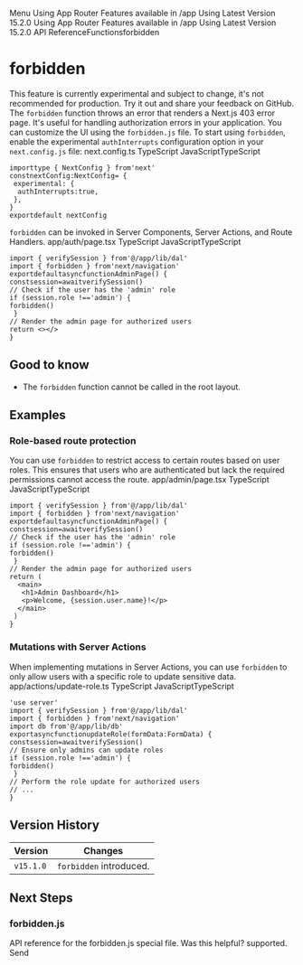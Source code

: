 Menu
Using App Router
Features available in /app
Using Latest Version
15.2.0
Using App Router
Features available in /app
Using Latest Version
15.2.0
API ReferenceFunctionsforbidden
# forbidden
This feature is currently experimental and subject to change, it's not recommended for production. Try it out and share your feedback on GitHub.
The `forbidden` function throws an error that renders a Next.js 403 error page. It's useful for handling authorization errors in your application. You can customize the UI using the `forbidden.js` file.
To start using `forbidden`, enable the experimental `authInterrupts` configuration option in your `next.config.js` file:
next.config.ts
TypeScript
JavaScriptTypeScript
```
importtype { NextConfig } from'next'
constnextConfig:NextConfig= {
 experimental: {
  authInterrupts:true,
 },
}
exportdefault nextConfig
```

`forbidden` can be invoked in Server Components, Server Actions, and Route Handlers.
app/auth/page.tsx
TypeScript
JavaScriptTypeScript
```
import { verifySession } from'@/app/lib/dal'
import { forbidden } from'next/navigation'
exportdefaultasyncfunctionAdminPage() {
constsession=awaitverifySession()
// Check if the user has the 'admin' role
if (session.role !=='admin') {
forbidden()
 }
// Render the admin page for authorized users
return <></>
}
```

## Good to know
  * The `forbidden` function cannot be called in the root layout.


## Examples
### Role-based route protection
You can use `forbidden` to restrict access to certain routes based on user roles. This ensures that users who are authenticated but lack the required permissions cannot access the route.
app/admin/page.tsx
TypeScript
JavaScriptTypeScript
```
import { verifySession } from'@/app/lib/dal'
import { forbidden } from'next/navigation'
exportdefaultasyncfunctionAdminPage() {
constsession=awaitverifySession()
// Check if the user has the 'admin' role
if (session.role !=='admin') {
forbidden()
 }
// Render the admin page for authorized users
return (
  <main>
   <h1>Admin Dashboard</h1>
   <p>Welcome, {session.user.name}!</p>
  </main>
 )
}
```

### Mutations with Server Actions
When implementing mutations in Server Actions, you can use `forbidden` to only allow users with a specific role to update sensitive data.
app/actions/update-role.ts
TypeScript
JavaScriptTypeScript
```
'use server'
import { verifySession } from'@/app/lib/dal'
import { forbidden } from'next/navigation'
import db from'@/app/lib/db'
exportasyncfunctionupdateRole(formData:FormData) {
constsession=awaitverifySession()
// Ensure only admins can update roles
if (session.role !=='admin') {
forbidden()
 }
// Perform the role update for authorized users
// ...
}
```

## Version History
Version| Changes  
---|---  
`v15.1.0`| `forbidden` introduced.  
## Next Steps
### forbidden.js
API reference for the forbidden.js special file.
Was this helpful?
supported.
Send
